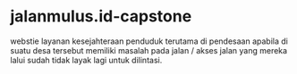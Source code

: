 # jalanmulus.id-capstone
webstie layanan kesejahteraan penduduk terutama di pendesaan apabila di suatu desa tersebut memiliki masalah pada jalan / akses jalan yang mereka lalui sudah tidak layak lagi untuk dilintasi.
